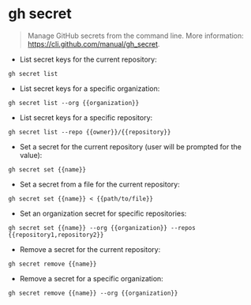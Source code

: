 # gh secret

> Manage GitHub secrets from the command line.
> More information: <https://cli.github.com/manual/gh_secret>.

- List secret keys for the current repository:

`gh secret list`

- List secret keys for a specific organization:

`gh secret list --org {{organization}}`

- List secret keys for a specific repository:

`gh secret list --repo {{owner}}/{{repository}}`

- Set a secret for the current repository (user will be prompted for the value):

`gh secret set {{name}}`

- Set a secret from a file for the current repository:

`gh secret set {{name}} < {{path/to/file}}`

- Set an organization secret for specific repositories:

`gh secret set {{name}} --org {{organization}} --repos {{repository1,repository2}}`

- Remove a secret for the current repository:

`gh secret remove {{name}}`

- Remove a secret for a specific organization:

`gh secret remove {{name}} --org {{organization}}`
